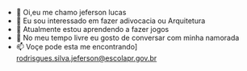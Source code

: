 - 👋 Oi,eu me chamo jeferson lucas
- 👀 Eu sou interessado em fazer adivocacia ou Arquitetura
- 🌱 Atualmente estou aprendendo a fazer jogos 
- 💞️ No meu tempo livre eu gosto de conversar com minha namorada 
- 📫 Voçe pode esta me encontrando] rodrisgues.silva.jeferson@escolapr.gov.br

<!---
Jeferson lucas is a ✨ special ✨ repository because its `README.md` (this file) appears on your GitHub profile.
You can click the Preview link to take a look at your changes.
--->
